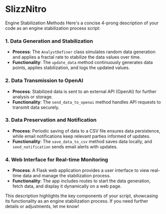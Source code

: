 # SlizzNitro
Engine Stabilization Methods
Here's a concise 4-prong description of your code as an engine stabilization process script:

### 1. **Data Generation and Stabilization**
- **Process**: The `AnalystDefiner` class simulates random data generation and applies a fractal rate to stabilize the data values over time.
- **Functionality**: The `update_data` method continuously generates data points, applies stabilization, and logs the updated values.

### 2. **Data Transmission to OpenAI**
- **Process**: Stabilized data is sent to an external API (OpenAI) for further analysis or storage.
- **Functionality**: The `send_data_to_openai` method handles API requests to transmit data securely.

### 3. **Data Preservation and Notification**
- **Process**: Periodic saving of data to a CSV file ensures data persistence, while email notifications keep relevant parties informed of updates.
- **Functionality**: The `save_data_to_csv` method saves data locally, and `send_notification` sends email alerts with updates.

### 4. **Web Interface for Real-time Monitoring**
- **Process**: A Flask web application provides a user interface to view real-time data and manage the stabilization process.
- **Functionality**: The app includes routes to start the data generation, fetch data, and display it dynamically on a web page.

This description highlights the key components of your script, showcasing its functionality as an engine stabilization process. If you need further details or adjustments, let me know!
